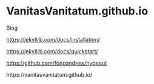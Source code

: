 # VanitasVanitatum.github.io
Blog

https://jekyllrb.com/docs/installation/

https://jekyllrb.com/docs/quickstart/

https://github.com/fongandrew/hydeout

<p>
https://vanitasvanitatum.github.io/
